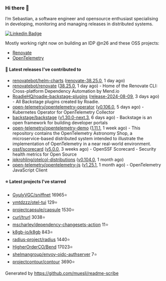 ### Hi there 👋

I’m Sebastian, a software engineer and opensource enthusiast specialising in developing, monitoring and managing releases in distributed systems.    

[![Linkedin Badge](https://img.shields.io/badge/-LinkedIn-blue?style=flat&logo=Linkedin&logoColor=white&link=https://www.linkedin.com/in/sebastian-poxhofer/)](https://www.linkedin.com/in/sebastian-poxhofer/)

Mostly working right now on building an IDP @n26 and these OSS projects:
- [Renovate](https://github.com/renovatebot/renovate)
- [OpenTelemetry](https://github.com/open-telemetry)



#### 🚀 Latest releases I've contributed to

- [renovatebot/helm-charts](https://github.com/renovatebot/helm-charts) ([renovate-38.25.0](https://github.com/renovatebot/helm-charts/releases/tag/renovate-38.25.0), 1 day ago)
- [renovatebot/renovate](https://github.com/renovatebot/renovate) ([38.25.0](https://github.com/renovatebot/renovate/releases/tag/38.25.0), 1 day ago) - Home of the Renovate CLI: Cross-platform Dependency Automation by Mend.io
- [RoadieHQ/roadie-backstage-plugins](https://github.com/RoadieHQ/roadie-backstage-plugins) ([release-2024-08-09](https://github.com/RoadieHQ/roadie-backstage-plugins/releases/tag/release-2024-08-09), 3 days ago) - All Backstage plugins created by Roadie.
- [open-telemetry/opentelemetry-operator](https://github.com/open-telemetry/opentelemetry-operator) ([v0.106.0](https://github.com/open-telemetry/opentelemetry-operator/releases/tag/v0.106.0), 5 days ago) - Kubernetes Operator for OpenTelemetry Collector
- [backstage/backstage](https://github.com/backstage/backstage) ([v1.30.0-next.3](https://github.com/backstage/backstage/releases/tag/v1.30.0-next.3), 6 days ago) - Backstage is an open framework for building developer portals
- [open-telemetry/opentelemetry-demo](https://github.com/open-telemetry/opentelemetry-demo) ([1.11.1](https://github.com/open-telemetry/opentelemetry-demo/releases/tag/1.11.1), 1 week ago) - This repository contains the OpenTelemetry Astronomy Shop, a microservice-based distributed system intended to illustrate the implementation of OpenTelemetry in a near real-world environment.
- [ossf/scorecard](https://github.com/ossf/scorecard) ([v5.0.0](https://github.com/ossf/scorecard/releases/tag/v5.0.0), 3 weeks ago) - OpenSSF Scorecard - Security health metrics for Open Source
- [jpkrohling/otelcol-distributions](https://github.com/jpkrohling/otelcol-distributions) ([v0.104.0](https://github.com/jpkrohling/otelcol-distributions/releases/tag/v0.104.0), 1 month ago)
- [open-telemetry/opentelemetry-js](https://github.com/open-telemetry/opentelemetry-js) ([v1.25.1](https://github.com/open-telemetry/opentelemetry-js/releases/tag/v1.25.1), 1 month ago) - OpenTelemetry JavaScript Client

#### ⭐ Latest projects I've starred

- [GyulyVGC/sniffnet](https://github.com/GyulyVGC/sniffnet) 16965⭐
- [ymtdzzz/otel-tui](https://github.com/ymtdzzz/otel-tui) 129⭐
- [projectcapsule/capsule](https://github.com/projectcapsule/capsule) 1530⭐
- [curl/trurl](https://github.com/curl/trurl) 3038⭐
- [mscharley/dependency-changesets-action](https://github.com/mscharley/dependency-changesets-action) 11⭐
- [k8gb-io/k8gb](https://github.com/k8gb-io/k8gb) 843⭐
- [radius-project/radius](https://github.com/radius-project/radius) 1440⭐
- [HigherOrderCO/Bend](https://github.com/HigherOrderCO/Bend) 17023⭐
- [shelmangroup/envoy-oidc-authserver](https://github.com/shelmangroup/envoy-oidc-authserver) 7⭐
- [projectcontour/contour](https://github.com/projectcontour/contour) 3690⭐



Generated by https://github.com/muesli/readme-scribe
